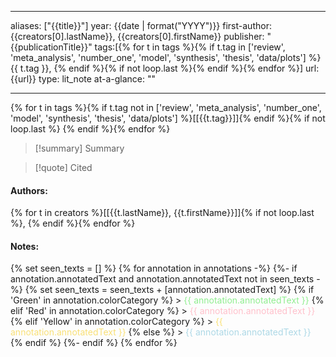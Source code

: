   
---
aliases: ["{{title}}"] 
year: {{date | format("YYYY")}} 
first-author: {{creators[0].lastName}}, {{creators[0].firstName}}
publisher: "{{publicationTitle}}" 
tags:[{% for t in tags %}{% if t.tag in ['review', 'meta_analysis', 'number_one', 'model', 'synthesis', 'thesis', 'data/plots'] %}{{ t.tag }}, {% endif %}{% if not loop.last %}{% endif %}{% endfor %}]
url: {{url}} 
type: lit_note
at-a-glance: ""

--- 

{% for t in tags %}{% if t.tag not in ['review', 'meta_analysis', 'number_one', 'model', 'synthesis', 'thesis', 'data/plots'] %}[[{{t.tag}}]]{% endif %}{% if not loop.last %} {% endif %}{% endfor %}

>[!summary] Summary

>[!quote] Cited
#### Authors:
{% for t in creators %}[[{{t.lastName}}, {{t.firstName}}]]{% if not loop.last %}, {% endif %}{% endfor %}

#### Notes:
{% set seen_texts = [] %}
{% for annotation in annotations -%}
  {%- if annotation.annotatedText and annotation.annotatedText not in seen_texts -%}
    {% set seen_texts = seen_texts + [annotation.annotatedText] %}
    {% if 'Green' in annotation.colorCategory %}
      > <span style="color: #90EE90">{{ annotation.annotatedText }}</span>
    {% elif 'Red' in annotation.colorCategory %}
    > <span style="color: #FFC0CB">{{ annotation.annotatedText }}</span>
    {% elif 'Yellow' in annotation.colorCategory %}
      > <span style="color: #F9E076">{{ annotation.annotatedText }}</span>
    {% else %}
      > <span style="color: #ADD8E6">{{ annotation.annotatedText }}</span>
    {% endif %}
  {%- endif %}
{% endfor %}
